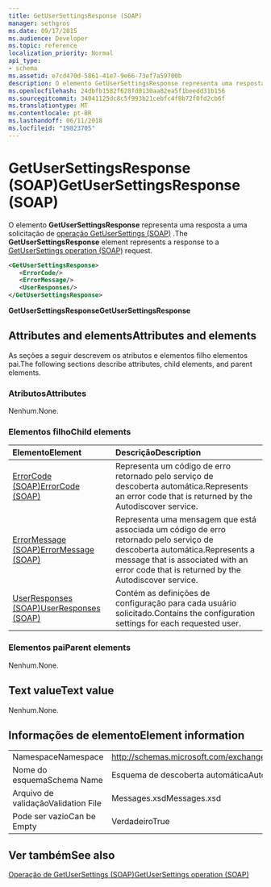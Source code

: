 ```yaml
---
title: GetUserSettingsResponse (SOAP)
manager: sethgros
ms.date: 09/17/2015
ms.audience: Developer
ms.topic: reference
localization_priority: Normal
api_type:
- schema
ms.assetid: e7cd470d-5861-41e7-9e66-73ef7a59700b
description: O elemento GetUserSettingsResponse representa uma resposta a uma solicitação de operação (SOAP) GetUserSettings.
ms.openlocfilehash: 24dbfb1582f628fd0130aa82ea5f1beedd31b156
ms.sourcegitcommit: 34041125dc8c5f993b21cebfc4f8b72f0fd2cb6f
ms.translationtype: MT
ms.contentlocale: pt-BR
ms.lasthandoff: 06/11/2018
ms.locfileid: "19823705"
---
```

# <a name="getusersettingsresponse-soap"></a><span data-ttu-id="b778f-103">GetUserSettingsResponse (SOAP)</span><span class="sxs-lookup"><span data-stu-id="b778f-103">GetUserSettingsResponse (SOAP)</span></span>

<span data-ttu-id="b778f-104">O elemento **GetUserSettingsResponse** representa uma resposta a uma solicitação de [operação GetUserSettings (SOAP)](getusersettings-operation-soap.md) .</span><span class="sxs-lookup"><span data-stu-id="b778f-104">The **GetUserSettingsResponse** element represents a response to a [GetUserSettings operation (SOAP)](getusersettings-operation-soap.md) request.</span></span> 
  
```XML
<GetUserSettingsResponse>
   <ErrorCode/>
   <ErrorMessage/>
   <UserResponses/>
</GetUserSettingsResponse>
```

 <span data-ttu-id="b778f-105">**GetUserSettingsResponse**</span><span class="sxs-lookup"><span data-stu-id="b778f-105">**GetUserSettingsResponse**</span></span>
## <a name="attributes-and-elements"></a><span data-ttu-id="b778f-106">Attributes and elements</span><span class="sxs-lookup"><span data-stu-id="b778f-106">Attributes and elements</span></span>

<span data-ttu-id="b778f-107">As seções a seguir descrevem os atributos e elementos filho elementos pai.</span><span class="sxs-lookup"><span data-stu-id="b778f-107">The following sections describe attributes, child elements, and parent elements.</span></span>
  
### <a name="attributes"></a><span data-ttu-id="b778f-108">Atributos</span><span class="sxs-lookup"><span data-stu-id="b778f-108">Attributes</span></span>

<span data-ttu-id="b778f-109">Nenhum.</span><span class="sxs-lookup"><span data-stu-id="b778f-109">None.</span></span>
  
### <a name="child-elements"></a><span data-ttu-id="b778f-110">Elementos filho</span><span class="sxs-lookup"><span data-stu-id="b778f-110">Child elements</span></span>

|<span data-ttu-id="b778f-111">**Elemento**</span><span class="sxs-lookup"><span data-stu-id="b778f-111">**Element**</span></span>|<span data-ttu-id="b778f-112">**Descrição**</span><span class="sxs-lookup"><span data-stu-id="b778f-112">**Description**</span></span>|
|:-----|:-----|
|[<span data-ttu-id="b778f-113">ErrorCode (SOAP)</span><span class="sxs-lookup"><span data-stu-id="b778f-113">ErrorCode (SOAP)</span></span>](errorcode-soap.md) <br/> |<span data-ttu-id="b778f-114">Representa um código de erro retornado pelo serviço de descoberta automática.</span><span class="sxs-lookup"><span data-stu-id="b778f-114">Represents an error code that is returned by the Autodiscover service.</span></span>  <br/> |
|[<span data-ttu-id="b778f-115">ErrorMessage (SOAP)</span><span class="sxs-lookup"><span data-stu-id="b778f-115">ErrorMessage (SOAP)</span></span>](errormessage-soap.md) <br/> |<span data-ttu-id="b778f-116">Representa uma mensagem que está associada um código de erro retornado pelo serviço de descoberta automática.</span><span class="sxs-lookup"><span data-stu-id="b778f-116">Represents a message that is associated with an error code that is returned by the Autodiscover service.</span></span>  <br/> |
|[<span data-ttu-id="b778f-117">UserResponses (SOAP)</span><span class="sxs-lookup"><span data-stu-id="b778f-117">UserResponses (SOAP)</span></span>](userresponses-soap.md) <br/> |<span data-ttu-id="b778f-118">Contém as definições de configuração para cada usuário solicitado.</span><span class="sxs-lookup"><span data-stu-id="b778f-118">Contains the configuration settings for each requested user.</span></span>  <br/> |
   
### <a name="parent-elements"></a><span data-ttu-id="b778f-119">Elementos pai</span><span class="sxs-lookup"><span data-stu-id="b778f-119">Parent elements</span></span>

<span data-ttu-id="b778f-120">Nenhum.</span><span class="sxs-lookup"><span data-stu-id="b778f-120">None.</span></span>
  
## <a name="text-value"></a><span data-ttu-id="b778f-121">Text value</span><span class="sxs-lookup"><span data-stu-id="b778f-121">Text value</span></span>

<span data-ttu-id="b778f-122">Nenhum.</span><span class="sxs-lookup"><span data-stu-id="b778f-122">None.</span></span>
  
## <a name="element-information"></a><span data-ttu-id="b778f-123">Informações de elemento</span><span class="sxs-lookup"><span data-stu-id="b778f-123">Element information</span></span>

|||
|:-----|:-----|
|<span data-ttu-id="b778f-124">Namespace</span><span class="sxs-lookup"><span data-stu-id="b778f-124">Namespace</span></span>  <br/> |http://schemas.microsoft.com/exchange/2010/Autodiscover  <br/> |
|<span data-ttu-id="b778f-125">Nome do esquema</span><span class="sxs-lookup"><span data-stu-id="b778f-125">Schema Name</span></span>  <br/> |<span data-ttu-id="b778f-126">Esquema de descoberta automática</span><span class="sxs-lookup"><span data-stu-id="b778f-126">Autodiscover schema</span></span>  <br/> |
|<span data-ttu-id="b778f-127">Arquivo de validação</span><span class="sxs-lookup"><span data-stu-id="b778f-127">Validation File</span></span>  <br/> |<span data-ttu-id="b778f-128">Messages.xsd</span><span class="sxs-lookup"><span data-stu-id="b778f-128">Messages.xsd</span></span>  <br/> |
|<span data-ttu-id="b778f-129">Pode ser vazio</span><span class="sxs-lookup"><span data-stu-id="b778f-129">Can be Empty</span></span>  <br/> |<span data-ttu-id="b778f-130">Verdadeiro</span><span class="sxs-lookup"><span data-stu-id="b778f-130">True</span></span>  <br/> |
   
## <a name="see-also"></a><span data-ttu-id="b778f-131">Ver também</span><span class="sxs-lookup"><span data-stu-id="b778f-131">See also</span></span>



[<span data-ttu-id="b778f-132">Operação de GetUserSettings (SOAP)</span><span class="sxs-lookup"><span data-stu-id="b778f-132">GetUserSettings operation (SOAP)</span></span>](getusersettings-operation-soap.md)

